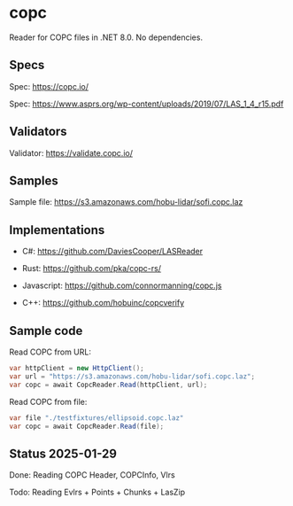 # copc

Reader for COPC files in .NET 8.0. No dependencies.

## Specs 

Spec: https://copc.io/

Spec: https://www.asprs.org/wp-content/uploads/2019/07/LAS_1_4_r15.pdf


## Validators

Validator: https://validate.copc.io/

## Samples

Sample file: https://s3.amazonaws.com/hobu-lidar/sofi.copc.laz

## Implementations 

- C#: https://github.com/DaviesCooper/LASReader

- Rust: https://github.com/pka/copc-rs/

- Javascript: https://github.com/connormanning/copc.js

- C++: https://github.com/hobuinc/copcverify

## Sample code

Read COPC from URL:


```csharp
var httpClient = new HttpClient();
var url = "https://s3.amazonaws.com/hobu-lidar/sofi.copc.laz";
var copc = await CopcReader.Read(httpClient, url);
```

Read COPC from file:

```csharp
var file "./testfixtures/ellipsoid.copc.laz"
var copc = await CopcReader.Read(file);
```

## Status 2025-01-29

Done: Reading COPC Header, COPCInfo, Vlrs

Todo: Reading Evlrs + Points + Chunks + LasZip
